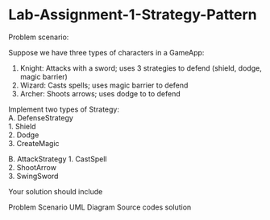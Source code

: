 # Lab-Assignment-1-Strategy-Pattern
Problem scenario:

Suppose we have three types of characters in a GameApp:

1. Knight: Attacks with a sword; uses 3 strategies to defend (shield, dodge, magic barrier)
2. Wizard: Casts spells; uses magic barrier to defend
3. Archer: Shoots arrows; uses dodge to to defend

Implement two types of Strategy:  
A.  DefenseStrategy  
     1. Shield  
     2. Dodge  
     3. CreateMagic  

B.  AttackStrategy
     1.  CastSpell  
     2.  ShootArrow  
     3.  SwingSword   

Your solution should include

Problem Scenario
UML Diagram
Source codes solution
